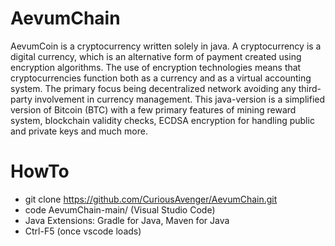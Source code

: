 # AevumChain
AevumCoin is a cryptocurrency written solely in java. A cryptocurrency is a digital currency, which is an alternative form of payment created using encryption algorithms. The use of encryption technologies means that cryptocurrencies function both as a currency and as a virtual accounting system. The primary focus being decentralized network avoiding any third-party involvement in currency management. This java-version is a simplified version of Bitcoin (BTC) with a few primary features of mining reward system, blockchain validity checks, ECDSA encryption for handling public and private keys and much more. 

# HowTo
- git clone https://github.com/CuriousAvenger/AevumChain.git
- code AevumChain-main/ (Visual Studio Code)
- Java Extensions: Gradle for Java, Maven for Java
- Ctrl-F5 (once vscode loads)
